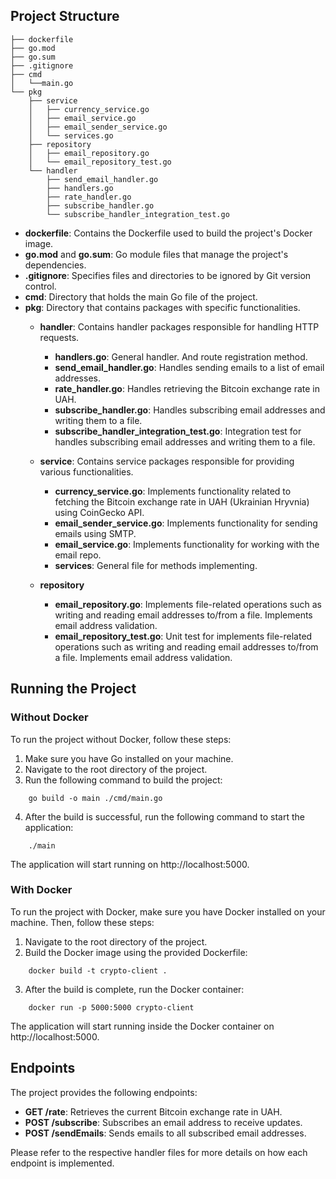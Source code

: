 ## Project Structure
    ├── dockerfile
    ├── go.mod
    ├── go.sum
    ├── .gitignore
    ├── cmd
    │   └──main.go
    └── pkg
        ├── service
        │   ├── currency_service.go
        │   ├── email_service.go
        │   ├── email_sender_service.go
        │   └── services.go
        ├── repository
        │   ├── email_repository.go
        │   └── email_repository_test.go
        └── handler
            ├── send_email_handler.go
            ├── handlers.go
            ├── rate_handler.go
            ├── subscribe_handler.go
            └── subscribe_handler_integration_test.go


- **dockerfile**: Contains the Dockerfile used to build the project's Docker image.
- **go.mod** and **go.sum**: Go module files that manage the project's dependencies.
- **.gitignore**: Specifies files and directories to be ignored by Git version control.
- **cmd**: Directory that holds the main Go file of the project.
- **pkg**: Directory that contains packages with specific functionalities.
  - **handler**: Contains handler packages responsible for handling HTTP requests.
    - **handlers.go**: General handler. And route registration method.
    - **send_email_handler.go**: Handles sending emails to a list of email addresses.
    - **rate_handler.go**: Handles retrieving the Bitcoin exchange rate in UAH.
    - **subscribe_handler.go**: Handles subscribing email addresses and writing them to a file.
    - **subscribe_handler_integration_test.go**: Integration test for handles subscribing email addresses and writing them to a file.

  - **service**: Contains service packages responsible for providing various functionalities.
    - **currency_service.go**: Implements functionality related to fetching the Bitcoin exchange rate in UAH (Ukrainian Hryvnia) using CoinGecko API.
    - **email_sender_service.go**: Implements functionality for sending emails using SMTP.
    - **email_service.go**: Implements functionality for working with the email repo.
    - **services**: General file for methods implementing.
    
  - **repository**
    - **email_repository.go**: Implements file-related operations such as writing and reading email addresses to/from a file. Implements email address validation.
    - **email_repository_test.go**: Unit test for implements file-related operations such as writing and reading email addresses to/from a file. Implements email address validation.


## Running the Project

### Without Docker

To run the project without Docker, follow these steps:

1. Make sure you have Go installed on your machine.
2. Navigate to the root directory of the project.
3. Run the following command to build the project:

```shell
    go build -o main ./cmd/main.go
```


4. After the build is successful, run the following command to start the application:

```shell
    ./main
```

The application will start running on http://localhost:5000.

### With Docker

To run the project with Docker, make sure you have Docker installed on your machine. Then, follow these steps:

1. Navigate to the root directory of the project.
2. Build the Docker image using the provided Dockerfile:

```shell
    docker build -t crypto-client .
```

3. After the build is complete, run the Docker container:

```shell
    docker run -p 5000:5000 crypto-client
```

The application will start running inside the Docker container on http://localhost:5000.

## Endpoints

The project provides the following endpoints:

- **GET /rate**: Retrieves the current Bitcoin exchange rate in UAH.
- **POST /subscribe**: Subscribes an email address to receive updates.
- **POST /sendEmails**: Sends emails to all subscribed email addresses.


Please refer to the respective handler files for more details on how each endpoint is implemented.
